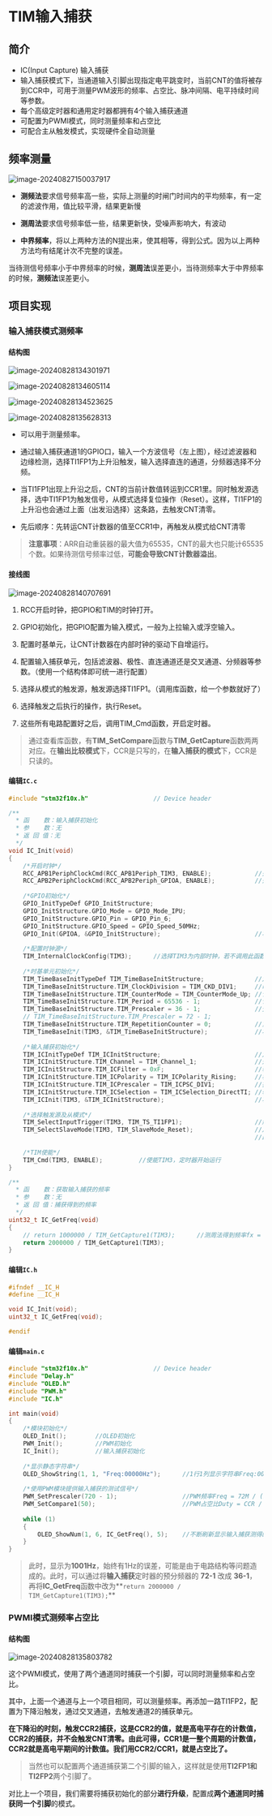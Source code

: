 # TIM输入捕获

## 简介

- IC(Input Capture) 输入捕获
- 输入捕获模式下，当通道输入引脚出现指定电平跳变时，当前CNT的值将被存到CCR中，可用于测量PWM波形的频率、占空比、脉冲间隔、电平持续时间等参数。
- 每个高级定时器和通用定时器都拥有4个输入捕获通道
- 可配置为PWMI模式，同时测量频率和占空比
- 可配合主从触发模式，实现硬件全自动测量

<!--more-->

## 频率测量

![image-20240827150037917](https://picgo-1301260628.cos.ap-guangzhou.myqcloud.com/image-20240827150037917.png)

- **测频法**要求信号频率高一些，实际上测量的时闸门时间内的平均频率，有一定的滤波作用，值比较平滑，结果更新慢
- **测周法**要求信号频率低一些，结果更新快，受噪声影响大，有波动

- **中界频率**，将以上两种方法的N提出来，使其相等，得到公式。因为以上两种方法均有结尾计次不完整的误差。

当待测信号频率小于中界频率的时候，**测周法**误差更小，当待测频率大于中界频率的时候，**测频法**误差更小。



## 项目实现

### 输入捕获模式测频率

#### 结构图

![image-20240828134301971](https://picgo-1301260628.cos.ap-guangzhou.myqcloud.com/image-20240828134301971.png)

![image-20240828134605114](https://picgo-1301260628.cos.ap-guangzhou.myqcloud.com/image-20240828134605114.png)

![image-20240828134523625](https://picgo-1301260628.cos.ap-guangzhou.myqcloud.com/image-20240828134523625.png)

![image-20240828135628313](https://picgo-1301260628.cos.ap-guangzhou.myqcloud.com/image-20240828135628313.png)

- 可以用于测量频率。

- 通过输入捕获通道1的GPIO口，输入一个方波信号（左上图），经过滤波器和边缘检测，选择TI1FP1为上升沿触发，输入选择直连的通道，分频器选择不分频。

- 当TI1FP1出现上升沿之后，CNT的当前计数值转运到CCR1里。同时触发源选择，选中TI1FP1为触发信号，从模式选择复位操作（Reset）。这样，TI1FP1的上升沿也会通过上面（出发沿选择）这条路，去触发CNT清零。

- 先后顺序：先转运CNT计数器的值至CCR1中，再触发从模式给CNT清零

> **注意事项**：ARR自动重装器的最大值为65535，CNT的最大也只能计65535个数。如果待测信号频率过低，**可能会导致CNT计数器溢出**。

#### 接线图

![image-20240828140707691](https://picgo-1301260628.cos.ap-guangzhou.myqcloud.com/image-20240828140707691.png)

1. RCC开启时钟，把GPIO和TIM的时钟打开。
2. GPIO初始化，把GPIO配置为输入模式，一般为上拉输入或浮空输入。
3. 配置时基单元，让CNT计数器在内部时钟的驱动下自增运行。
4. 配置输入捕获单元，包括滤波器、极性、直连通道还是交叉通道、分频器等参数。（使用一个结构体即可统一进行配置）

5. 选择从模式的触发源，触发源选择TI1FP1。（调用库函数，给一个参数就好了）
6. 选择触发之后执行的操作，执行Reset。
7. 这些所有电路配置好之后，调用TIM_Cmd函数，开启定时器。

> 通过查看库函数，有**TIM_SetCompare**函数与**TIM_GetCapture**函数两两对应。在**输出比较模式**下，CCR是只写的，在**输入捕获的模式**下，CCR是只读的。



#### 编辑`IC.c`

```c
#include "stm32f10x.h"                  // Device header

/**
  * 函    数：输入捕获初始化
  * 参    数：无
  * 返 回 值：无
  */
void IC_Init(void)
{
	/*开启时钟*/
	RCC_APB1PeriphClockCmd(RCC_APB1Periph_TIM3, ENABLE);			//开启TIM3的时钟
	RCC_APB2PeriphClockCmd(RCC_APB2Periph_GPIOA, ENABLE);			//开启GPIOA的时钟
	
	/*GPIO初始化*/
	GPIO_InitTypeDef GPIO_InitStructure;
	GPIO_InitStructure.GPIO_Mode = GPIO_Mode_IPU;
	GPIO_InitStructure.GPIO_Pin = GPIO_Pin_6;
	GPIO_InitStructure.GPIO_Speed = GPIO_Speed_50MHz;
	GPIO_Init(GPIOA, &GPIO_InitStructure);							//将PA6引脚初始化为上拉输入
	
	/*配置时钟源*/
	TIM_InternalClockConfig(TIM3);		//选择TIM3为内部时钟，若不调用此函数，TIM默认也为内部时钟
	
	/*时基单元初始化*/
	TIM_TimeBaseInitTypeDef TIM_TimeBaseInitStructure;				//定义结构体变量
	TIM_TimeBaseInitStructure.TIM_ClockDivision = TIM_CKD_DIV1;     //时钟分频，选择不分频，此参数用于配置滤波器时钟，不影响时基单元功能
	TIM_TimeBaseInitStructure.TIM_CounterMode = TIM_CounterMode_Up; //计数器模式，选择向上计数
	TIM_TimeBaseInitStructure.TIM_Period = 65536 - 1;               //计数周期，即ARR的值
	TIM_TimeBaseInitStructure.TIM_Prescaler = 36 - 1;               //预分频器，即PSC的值
    // TIM_TimeBaseInitStructure.TIM_Prescaler = 72 - 1;
	TIM_TimeBaseInitStructure.TIM_RepetitionCounter = 0;            //重复计数器，高级定时器才会用到
	TIM_TimeBaseInit(TIM3, &TIM_TimeBaseInitStructure);             //将结构体变量交给TIM_TimeBaseInit，配置TIM3的时基单元
	
	/*输入捕获初始化*/
	TIM_ICInitTypeDef TIM_ICInitStructure;							//定义结构体变量
	TIM_ICInitStructure.TIM_Channel = TIM_Channel_1;				//选择配置定时器通道1
	TIM_ICInitStructure.TIM_ICFilter = 0xF;							//输入滤波器参数，可以过滤信号抖动
	TIM_ICInitStructure.TIM_ICPolarity = TIM_ICPolarity_Rising;		//极性，选择为上升沿触发捕获
	TIM_ICInitStructure.TIM_ICPrescaler = TIM_ICPSC_DIV1;			//捕获预分频，选择不分频，每次信号都触发捕获
	TIM_ICInitStructure.TIM_ICSelection = TIM_ICSelection_DirectTI;	//输入信号交叉，选择直通，不交叉
	TIM_ICInit(TIM3, &TIM_ICInitStructure);							//将结构体变量交给TIM_ICInit，配置TIM3的输入捕获通道
	
	/*选择触发源及从模式*/
	TIM_SelectInputTrigger(TIM3, TIM_TS_TI1FP1);					//触发源选择TI1FP1
	TIM_SelectSlaveMode(TIM3, TIM_SlaveMode_Reset);					//从模式选择复位
																	//即TI1产生上升沿时，会触发CNT归零
	
	/*TIM使能*/
	TIM_Cmd(TIM3, ENABLE);			//使能TIM3，定时器开始运行
}

/**
  * 函    数：获取输入捕获的频率
  * 参    数：无
  * 返 回 值：捕获得到的频率
  */
uint32_t IC_GetFreq(void)
{
	// return 1000000 / TIM_GetCapture1(TIM3);		//测周法得到频率fx = fc / N
    return 2000000 / TIM_GetCapture1(TIM3);
}

```

#### 编辑`IC.h`

```c
#ifndef __IC_H
#define __IC_H

void IC_Init(void);
uint32_t IC_GetFreq(void);

#endif

```

#### 编辑`main.c`

```c
#include "stm32f10x.h"                  // Device header
#include "Delay.h"
#include "OLED.h"
#include "PWM.h"
#include "IC.h"

int main(void)
{
	/*模块初始化*/
	OLED_Init();		//OLED初始化
	PWM_Init();			//PWM初始化
	IC_Init();			//输入捕获初始化
	
	/*显示静态字符串*/
	OLED_ShowString(1, 1, "Freq:00000Hz");		//1行1列显示字符串Freq:00000Hz
	
	/*使用PWM模块提供输入捕获的测试信号*/
	PWM_SetPrescaler(720 - 1);					//PWM频率Freq = 72M / (PSC + 1) / 100
	PWM_SetCompare1(50);						//PWM占空比Duty = CCR / 100
	
	while (1)
	{
		OLED_ShowNum(1, 6, IC_GetFreq(), 5);	//不断刷新显示输入捕获测得的频率
	}
}

```

> 此时，显示为**1001Hz**，始终有1Hz的误差，可能是由于电路结构等问题造成的。此时，可以通过将**输入捕获**定时器的预分频器的 **72-1** 改成 **36-1**， 再将**IC_GetFreq**函数中改为**`return 2000000 / TIM_GetCapture1(TIM3);`**



### PWMI模式测频率占空比

#### 结构图

![image-20240828135803782](https://picgo-1301260628.cos.ap-guangzhou.myqcloud.com/image-20240828135803782.png)

这个PWMI模式，使用了两个通道同时捕获一个引脚，可以同时测量频率和占空比。

其中，上面一个通道与上一个项目相同，可以测量频率。再添加一路TI1FP2，配置为下降沿触发，通过交叉通道，去触发通道2的捕获单元。

**在下降沿的时刻，触发CCR2捕获，这是CCR2的值，就是高电平存在的计数值，CCR2的捕获，并不会触发CNT清零。由此可得，CCR1是一整个周期的计数值，CCR2就是高电平期间的计数值。我们用CCR2/CCR1，就是占空比了。**

> 当然也可以配置两个通道捕获第二个引脚的输入，这样就是使用**TI2FP1和TI2FP2**两个引脚了。

对比上一个项目，我们需要将捕获初始化的部分**进行升级**，配置成**两个通道同时捕获同一个引脚**的模式。
